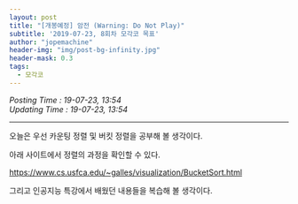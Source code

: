```yaml
---
layout: post
title: "[개봉예정] 암전 (Warning: Do Not Play)"
subtitle: '2019-07-23, 8회차 모각코 목표'
author: "jopemachine"
header-img: "img/post-bg-infinity.jpg"
header-mask: 0.3
tags:
  - 모각코
---
```


<i>Posting Time : 19-07-23, 13:54</i><br>
<i>Updating Time : 19-07-23, 13:54</i><br>

---

오늘은 우선 카운팅 정렬 및 버킷 정렬을 공부해 볼 생각이다. 

아래 사이트에서 정렬의 과정을 확인할 수 있다.

https://www.cs.usfca.edu/~galles/visualization/BucketSort.html

그리고 인공지능 특강에서 배웠던 내용들을 복습해 볼 생각이다.


